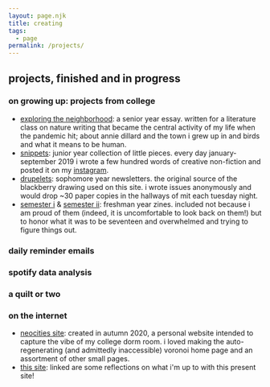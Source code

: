 ```yaml
---
layout: page.njk
title: creating
tags: 
  - page
permalink: /projects/
---
```


## projects, finished and in progress

### on growing up: projects from college 
- [exploring the neighborhood](/exploring-the-neighborhood/): a senior year essay. written for a literature class on nature writing that became the central activity of my life when the pandemic hit; about annie dillard and the town i grew up in and birds and what it means to be human.
- [snippets](/nineteen/): junior year collection of little pieces. every day january-september 2019 i wrote a few hundred words of creative non-fiction and posted it on my [instagram](https://instagram.com/onwardlyfaring). 
- [drupelets](/drupelets/): sophomore year newsletters. the original source of the blackberry drawing used on this site. i wrote issues anonymously and would drop ~30 paper copies in the hallways of mit each tuesday night.
- [semester i](/semester-i/0/) & [semester ii](/semester-ii/0/): freshman year zines. included not because i am proud of them (indeed, it is uncomfortable to look back on them!) but to honor what it was to be seventeen and overwhelmed and trying to figure things out. 


### daily reminder emails
### spotify data analysis 
### a quilt or two

### on the internet
- [neocities site](https://onwardlyfaring.neocities.org/): created in autumn 2020, a personal website intended to capture the vibe of my college dorm room. i loved making the auto-regenerating (and admittedly inaccessible) voronoi home page and an assortment of other small pages. 
- [this site](/this-site/): linked are some reflections on what i'm up to with this present site!


<!-- thermal paper projects -->
<!-- - barrier grid animation -->